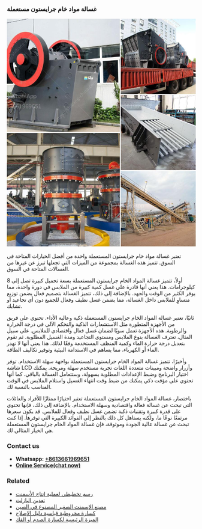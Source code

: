 <h3>غسالة مواد خام جرايستون مستعملة</h3><img src='1701852544.jpg' alt=''><p>تعتبر غسالة مواد خام جرايستون المستعملة واحدة من أفضل الخيارات المتاحة في السوق. تتميز هذه الغسالة بمجموعة من الميزات التي تجعلها تبرز عن غيرها من الغسالات المتاحة في السوق.</p><p>أولاً، تتميز غسالة المواد الخام جرايستون المستعملة بسعة تحميل كبيرة تصل إلى 8 كيلوجرامات. هذا يعني أنها قادرة على غسل كمية كبيرة من الملابس في دورة واحدة، مما يوفر الكثير من الوقت والجهد. بالإضافة إلى ذلك، تتميز الغسالة بتصميم فعال يضمن توزيع متساوٍ للملابس داخل الغسالة، مما يضمن غسل نظيف وفعال للجميع دون أي تجاعيد أو تشابك.</p><p>ثانيًا، تعتبر غسالة المواد الخام جرايستون المستعملة ذكية وعالية الأداء. تحتوي على فريق من الأجهزة المتطورة مثل الاستشعارات الذكية والتحكم الآلي في درجة الحرارة والرطوبة. هذه الأجهزة تعمل سويًا لضمان غسل فعال واقتصادي للملابس. على سبيل المثال، تعترف الغسالة بنوع الملابس ومستوى التجاعيد ومدة الغسيل المطلوبة. ثم تقوم بتعديل درجة حرارة الماء وكمية المنظف المستخدمة وفقًا لذلك. هذا يعني أنها لا تهدر الماء أو الكهرباء، مما يساهم في الاستدامة البيئية وتوفير تكاليف الطاقة.</p><p>وأخيرًا، تتميز غسالة المواد الخام جرايستون المستعملة بواجهة سهلة الاستخدام. توفر شاشة LCD وأزرار واضحة ومبينات متعددة اللغات تجربة مستخدم سهلة ومريحة. يمكنك اختيار البرنامج وضبط الإعدادات المطلوبة بسهولة، وستتعامل الغسالة بالباقي. كما أنها تحتوي على مؤقت ذكي يمكنك من ضبط وقت انتهاء الغسيل واستلام الملابس في الوقت المناسب بالنسبة لك.</p><p>باختصار، غسالة المواد الخام جرايستون المستعملة تعتبر اختيارًا ممتازًا للأفراد والعائلات التي تبحث عن غسالة فعالة واقتصادية وسهلة الاستخدام. بالإضافة إلى ذلك، فإنها تحتوي على قدرة كبيرة وتقنيات ذكية تضمن غسل نظيف وفعال للملابس. قد يكون سعرها مرتفعًا نوعًا ما، ولكنه يستاهل كل ذلك بالنظر إلى الفوائد الكبيرة التي توفرها. إذا كنت تبحث عن غسالة عالية الجودة وموثوقة، فإن غسالة المواد الخام جرايستون المستعملة هي الخيار المثالي لك.</p><h3>Contact us</h3><ul><li><strong>Whatsapp:&nbsp;<a href="https://wa.me/8613661969651">+8613661969651</a></strong></li><li><a href="https://swt.shibang-china.com/?git&amp;zhl&amp;غسالة مواد خام جرايستون مستعملة"><strong>Online Service(chat now)</strong></a></li></ul><h3>Related</h3><ul><li><a href='رسم تخطيطي لعملية إنتاج الأسمنت.md'>رسم تخطيطي لعملية إنتاج الأسمنت</a></li><li><a href='تعدين البازلت.md'>تعدين البازلت</a></li><li><a href='مصنع الإسمنت الصغير المصنوع في الصين.md'>مصنع الإسمنت الصغير المصنوع في الصين</a></li><li><a href='كسارة مخروطية قياسية دليل الإصلاح.md'>كسارة مخروطية قياسية دليل الإصلاح</a></li><li><a href='الميزة الرئيسية لكسارة الصدم أو الفك.md'>الميزة الرئيسية لكسارة الصدم أو الفك</a></li></ul>